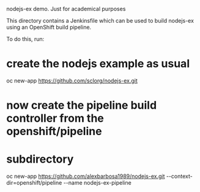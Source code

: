 nodejs-ex demo. Just for academical purposes

This directory contains a Jenkinsfile which can be used to build nodejs-ex using an OpenShift build pipeline.

To do this, run:

# create the nodejs example as usual
oc new-app https://github.com/sclorg/nodejs-ex.git

# now create the pipeline build controller from the openshift/pipeline
# subdirectory
oc new-app https://github.com/alexbarbosa1989/nodejs-ex.git --context-dir=openshift/pipeline --name nodejs-ex-pipeline
